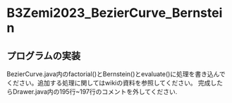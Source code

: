 # B3Zemi2023_BezierCurve_Bernstein

## プログラムの実装
BezierCurve.java内のfactorial()とBernstein()とevaluate()に処理を書き込んでください。追加する処理に関してはwikiの資料を参照してください。
完成したらDrawer.java内の195行~197行のコメントを外してください.
